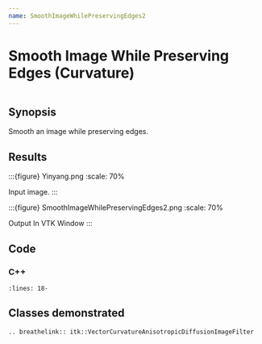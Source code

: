 ```yaml
---
name: SmoothImageWhilePreservingEdges2
---
```


# Smooth Image While Preserving Edges (Curvature)

```{index} single: VectorCurvatureAnisotropicDiffusionImageFilter single: curvature pair: smooth; image pair: preserve; edges
```

## Synopsis

Smooth an image while preserving edges.

## Results

:::{figure} Yinyang.png
:scale: 70%

Input image.
:::

:::{figure} SmoothImageWhilePreservingEdges2.png
:scale: 70%

Output In VTK Window
:::

## Code

### C++

```{literalinclude} Code.cxx
:lines: 18-
```

## Classes demonstrated

```{eval-rst}
.. breathelink:: itk::VectorCurvatureAnisotropicDiffusionImageFilter
```

